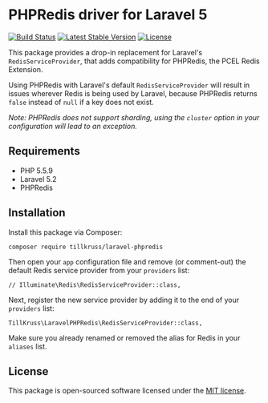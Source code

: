 # PHPRedis driver for Laravel 5

[![Build Status](https://travis-ci.org/tillkruss/laravel-phpredis.svg?branch=master)](https://travis-ci.org/tillkruss/laravel-phpredis)
[![Latest Stable Version](https://poser.pugx.org/tillkruss/laravel-phpredis/v/stable)](https://packagist.org/packages/tillkruss/laravel-phpredis)
[![License](https://poser.pugx.org/tillkruss/laravel-phpredis/license)](https://packagist.org/packages/tillkruss/laravel-phpredis)

This package provides a drop-in replacement for Laravel's `RedisServiceProvider`, that adds compatibility for PHPRedis, the PCEL Redis Extension.

Using PHPRedis with Laravel's default `RedisServiceProvider` will result in issues wherever Redis is being used by Laravel, because PHPRedis returns `false` instead of `null` if a key does not exist.

*Note: PHPRedis does not support sharding, using the `cluster` option in your configuration will lead to an exception.*

## Requirements

- PHP 5.5.9
- Laravel 5.2
- PHPRedis

## Installation

Install this package via Composer:

```
composer require tillkruss/laravel-phpredis
```

Then open your `app` configuration file and remove (or comment-out) the default Redis service provider from your `providers` list:

```
// Illuminate\Redis\RedisServiceProvider::class,
```

Next, register the new service provider by adding it to the end of your `providers` list:

```
TillKruss\LaravelPHPRedis\RedisServiceProvider::class,
```

Make sure you already renamed or removed the alias for Redis in your `aliases` list.


## License

This package is open-sourced software licensed under the [MIT license](http://opensource.org/licenses/MIT).
